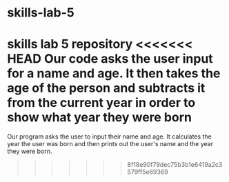 # skills-lab-5
skills lab 5 repository
<<<<<<< HEAD
Our code asks the user input for a name and age. It then takes the age of the person and subtracts it from the current year 
in order to show what year they were born
=======

Our program asks the user to input their name and age. It calculates the year the user was born and then prints out the user's name and the year they were born. 
>>>>>>> 8f18e90f79dec75b3b1e6419a2c3579ff5e69369
